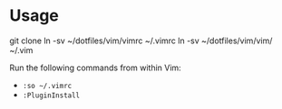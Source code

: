# Usage
git clone
ln -sv ~/dotfiles/vim/vimrc ~/.vimrc
ln -sv ~/dotfiles/vim/vim/ ~/.vim

Run the following commands from within Vim:
- `:so ~/.vimrc`
- `:PluginInstall`
